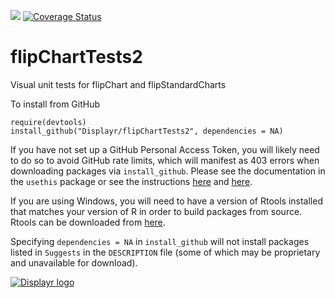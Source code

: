 [![](https://travis-ci.org/Displayr/flipChartTests2.svg?branch=master)](https://travis-ci.org/Displayr/flipChartTests2/)
[![Coverage Status](https://coveralls.io/repos/github/Displayr/flipChartTests2/badge.svg?branch=master)](https://coveralls.io/github/Displayr/flipChartTests2?branch=master)
# flipChartTests2

Visual unit tests for flipChart and flipStandardCharts

To install from GitHub
```
require(devtools)
install_github("Displayr/flipChartTests2", dependencies = NA)
```

If you have not set up a GitHub Personal Access Token, you will likely need to do so to avoid 
GitHub rate limits, which will manifest as 403 errors when downloading packages via
`install_github`. Please see the documentation in the `usethis` package or see the 
instructions [here](https://docs.github.com/en/authentication/keeping-your-account-and-data-secure/creating-a-personal-access-token) and [here](https://docs.github.com/en/authentication/keeping-your-account-and-data-secure/creating-a-personal-access-token).

If you are using Windows, you will need to have a version of Rtools installed that matches your
version of R in order to build packages from source. Rtools can be downloaded from
[here](https://cran.r-project.org/bin/windows/Rtools/).

Specifying `dependencies = NA` in `install_github` will not install packages listed
in `Suggests` in the `DESCRIPTION` file (some of which may be proprietary and unavailable for download).

[![Displayr logo](https://mwmclean.github.io/img/logo-header.png)](https://www.displayr.com)
